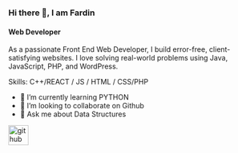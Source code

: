 ### Hi there 👋, I am Fardin
#### Web Developer

As a passionate Front End Web Developer, I build error-free, client-satisfying websites. I love solving real-world problems using Java, JavaScript, PHP, and WordPress.

Skills:  C++/REACT / JS / HTML / CSS/PHP

- 🌱 I’m currently learning PYTHON 
- 👯 I’m looking to collaborate on Github 
- 💬 Ask me about Data Structures 


[<img src='https://cdn.jsdelivr.net/npm/simple-icons@3.0.1/icons/github.svg' alt='github' height='40'>](https://github.com/FardinFardin)  

